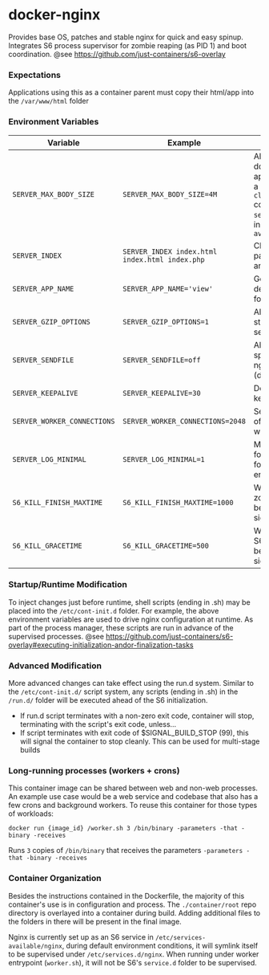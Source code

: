 # docker-nginx
Provides base OS, patches and stable nginx for quick and easy spinup.
Integrates S6 process supervisor for zombie reaping (as PID 1) and boot coordination.
@see https://github.com/just-containers/s6-overlay

### Expectations

Applications using this as a container parent must copy their html/app into the `/var/www/html` folder



### Environment Variables

Variable | Example | Description
--- | --- | ---
`SERVER_MAX_BODY_SIZE` | `SERVER_MAX_BODY_SIZE=4M` | Allows the downstream application to specify a non-default `client_max_body_size` configuration for the `server`-level directive in `/etc/nginx/sites-available/default`
`SERVER_INDEX` | `SERVER_INDEX index.html index.html index.php` | Changes the default pages to hit for folder and web roots
`SERVER_APP_NAME` | `SERVER_APP_NAME='view'` | Gets appended to the default logging format
`SERVER_GZIP_OPTIONS` | `SERVER_GZIP_OPTIONS=1` | Allows default set of static content to be served gzipped
`SERVER_SENDFILE` | `SERVER_SENDFILE=off` | Allows runtime to specify value of nginx's `sendfile` (default, on)
`SERVER_KEEPALIVE` | `SERVER_KEEPALIVE=30` | Define HTTP 1.1's keepalive timeout
`SERVER_WORKER_CONNECTIONS` | `SERVER_WORKER_CONNECTIONS=2048` | Sets up the number of connections for worker processes
`SERVER_LOG_MINIMAL` | `SERVER_LOG_MINIMAL=1` | Minimize the logging format, appropriate for development environments
`S6_KILL_FINISH_MAXTIME` | `S6_KILL_FINISH_MAXTIME=1000` | Wait time (in ms) for zombie reaping before sending a kill signal
`S6_KILL_GRACETIME` | `S6_KILL_GRACETIME=500` | Wait time (in ms) for S6 finish scripts before sending kill signal


### Startup/Runtime Modification

To inject changes just before runtime, shell scripts (ending in .sh) may be placed into the
`/etc/cont-init.d` folder. For example, the above environment variables are used to drive nginx configuration at runtime.
As part of the process manager, these scripts are run in advance of the supervised processes. @see https://github.com/just-containers/s6-overlay#executing-initialization-andor-finalization-tasks


### Advanced Modification

More advanced changes can take effect using the run.d system. Similar to the `/etc/cont-init.d/` script system, any scripts (ending in .sh) in the `/run.d/` folder will be executed ahead of the S6 initialization.

- If run.d script terminates with a non-zero exit code, container will stop, terminating with the script's exit code, unless...
- If script terminates with exit code of $SIGNAL_BUILD_STOP (99), this will signal the container to stop cleanly. This can be used for multi-stage builds


### Long-running processes (workers + crons)

This container image can be shared between web and non-web processes. An example use case would be
a web service and codebase that also has a few crons and background workers. To reuse this container for
those types of workloads:

`docker run {image_id} /worker.sh 3 /bin/binary -parameters -that -binary -receives`

Runs `3` copies of `/bin/binary` that receives the parameters `-parameters -that -binary -receives`


### Container Organization

Besides the instructions contained in the Dockerfile, the majority of this
container's use is in configuration and process. The `./container/root` repo directory is overlayed into a container during build. Adding additional files
to the folders in there will be present in the final image.

Nginx is currently set up as an S6 service in `/etc/services-available/nginx`, during default environment conditions, it will symlink itself to be supervised under `/etc/services.d/nginx`. When running under worker entrypoint (`worker.sh`), it will not be S6's `service.d` folder to be supervised.
